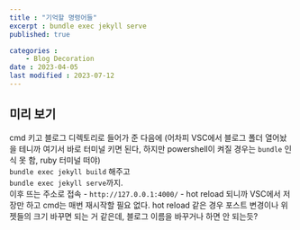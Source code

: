 ```yaml
---
title : "기억할 명령어들"
excerpt : bundle exec jekyll serve
published: true

categories : 
    - Blog Decoration
date : 2023-04-05
last modified : 2023-07-12
---
```


## 미리 보기
cmd 키고 블로그 디렉토리로 들어가 준 다음에 (어차피 VSC에서 블로그 폴더 열어놨을 테니까 여기서 바로 터미널 키면 된다, 하지만 powershell이 켜질 경우는 `bundle` 인식 못 함, ruby 터미널 떠야)  
`bundle exec jekyll build` 해주고  
`bundle exec jekyll serve`까지.   
 이후 뜨는 주소로 접속 - `http://127.0.0.1:4000/` - hot reload 되니까 VSC에서 저장만 하고 cmd는 매번 재시작할 필요 없다. 
 hot reload 같은 경우 포스트 변경이나 위젯들의 크기 바꾸면 되는 거 같은데, 블로그 이름을 바꾸거나 하면 안 되는듯?

